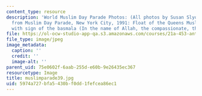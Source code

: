 ```yaml
---
content_type: resource
description: 'World Muslim Day Parade Photos: (All photos by Susan Slyomovics): Photos
  from Muslim Day Parade, New York City, 1991: Float of the Queens Muslim Center,
  with sign of the basmala (In the name of Allah, the compassionate, the merciful).'
file: https://ol-ocw-studio-app-qa.s3.amazonaws.com/courses/21a-453-anthropology-of-the-middle-east-spring-2004/5974a727bfa5430bf0dd1fefcea86ec1_muslimparade39.jpg
file_type: image/jpeg
image_metadata:
  caption: ''
  credit: ''
  image-alt: ''
parent_uid: 75e0602f-6aab-255d-e60b-9e26435ec367
resourcetype: Image
title: muslimparade39.jpg
uid: 5974a727-bfa5-430b-f0dd-1fefcea86ec1
---
```

